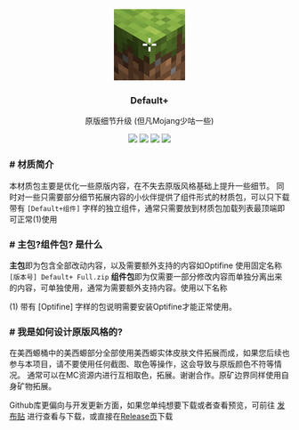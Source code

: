 <div align="center">
  <img src="./Default+/pack.png" alt="Minecraft-Default-Plus" />
  <h3>Default+</h3>
  <p>原版细节升级 (但凡Mojang少咕一些)</p>
  <img src="https://img.shields.io/github/stars/fastchen/Minecraft-Default-Plus?label=Star&logo=github"/>
  <a href="https://github.com/FastChen/Minecraft-Default-Plus/issues"><img src="https://img.shields.io/github/issues/fastchen/Minecraft-Default-Plus?label=Issues"/></a>
  <img src="https://img.shields.io/github/license/fastchen/Minecraft-Default-Plus?label=License"/>
  <a href="https://github.com/FastChen/Minecraft-Default-Plus/releases"><img src="https://img.shields.io/github/v/release/fastchen/Minecraft-Default-Plus?label=Release"/></a>
</div>

### # 材质简介

本材质包主要是优化一些原版内容，在不失去原版风格基础上提升一些细节。
同时对一些只需要部分细节拓展内容的小伙伴提供了组件形式的材质包，可以只下载带有 `[Default+组件]` 字样的独立组件，通常只需要放到材质包加载列表最顶端即可正常(1)使用

### # 主包?组件包? 是什么

**主包**即为包含全部改动内容，以及需要额外支持的内容如Optifine 使用固定名称 `[版本号] Default+ Full.zip`
**组件包**即为仅需要一部分修改内容而单独分离出来的内容，可单独使用，通常为需要额外支持内容。使用以下名称

(1) 带有 [Optifine] 字样的包说明需要安装Optifine才能正常使用。

### # 我是如何设计原版风格的?

在美西螈桶中的美西螈部分全部使用美西螈实体皮肤文件拓展而成，如果您后续也参与本项目，请不要使用任何截图、取色等操作，这会导致与原版颜色不符等情况。
通常可以在MC资源内进行互相取色，拓展。谢谢合作。原矿边界同样使用自身矿物拓展。

Github库更偏向与开发更新方面，如果您单纯想要下载或者查看预览，可前往 [发布贴](https://www.mcbbs.net/thread-1249199-1-1.html) 进行查看与下载，或直接在[Release页](https://github.com/FastChen/Minecraft-Default-Plus/releases)下载